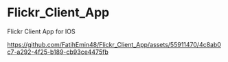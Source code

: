 # Flickr_Client_App

Flickr Client App for IOS


https://github.com/FatihEmin48/Flickr_Client_App/assets/55911470/4c8ab0c7-a292-4f25-b189-cb93ce4475fb




